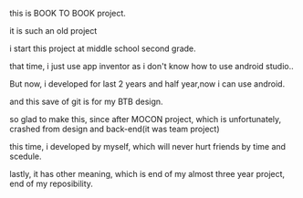 this is BOOK TO BOOK project.

it is such an old project

i start this project at middle school second grade.

that time, i just use app inventor as i don't know how to use 
android studio..

But now, i developed for last 2 years and half year,now  i can use
android.

and this save of git is for my BTB design.

so glad to make this, since after MOCON project, which is 
unfortunately, crashed from design and back-end(it was team project)

this time, i developed by myself, which will never hurt friends
by time and scedule.

lastly, it has other meaning, which is end of my almost three year
project, end of my reposibility.